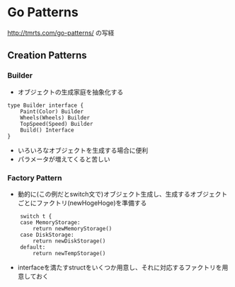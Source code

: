 # Go Patterns
http://tmrts.com/go-patterns/ の写経

## Creation Patterns
### Builder
- オブジェクトの生成家庭を抽象化する
```
type Builder interface {
	Paint(Color) Builder
	Wheels(Wheels) Builder
	TopSpeed(Speed) Builder
	Build() Interface
}
```
- いろいろなオブジェクトを生成する場合に便利
- パラメータが増えてくると苦しい

### Factory Pattern
- 動的に(この例だとswitch文で)オブジェクト生成し、生成するオブジェクトごとにファクトリ(newHogeHoge)を準備する
```
	switch t {
	case MemoryStorage:
		return newMemoryStorage()
	case DiskStorage:
		return newDiskStorage()
	default:
		return newTempStorage()

```
- interfaceを満たすstructをいくつか用意し、それに対応するファクトリを用意しておく